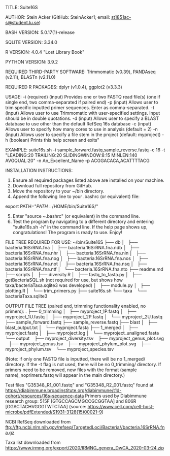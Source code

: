 TITLE: Suite16S

AUTHOR: Stein Acker (GitHub: SteinAcker1; email: st1851ac-s@student.lu.se)

BASH VERSION: 5.0.17(1)-release

SQLITE VERSION: 3.34.0

R VERSION: 4.0.4 "Lost Library Book"

PYTHON VERSION: 3.9.2

REQUIRED THIRD-PARTY SOFTWARE: Trimmomatic (v0.39), PANDAseq (v2.11), BLASTn (v2.11.0)

REQUIRED R PACKAGES: dplyr (v1.0.4), ggplot2 (v3.3.3)

USAGE:
-i 	(required) (input) Provides one or two FASTQ read file(s) (one if single end, two comma-separated if paired end)
-p	(input) Allows user to trim specific inputted primer sequences. Enter as comma-separated.
-t	(input) Allows user to use Trimmomatic with user-specified settings. Input should be in double quotations.
-d	(input) Allows user to specify a BLAST database to use other than the default RefSeq 16s database
-c  (input) Allows user to specify how many cores to use in analysis (default = 2)
-n  (input) Allows user to specify a file stem in the project (default: myproject)
-h  (boolean) Prints this help screen and exits"

EXAMPLE: suite16s.sh -i sample_forward.fastq,sample_reverse.fastq -c 16 -t "LEADING:20 TRAILING:20 SLIDINGWINDOW:8:15 MINLEN:140 AVGQUAL:20" -n An_Excellent_Name -p ACGGACACA,ACATTTTACG

INSTALLATION INSTRUCTIONS:
1) Ensure all required packages listed above are installed on your machine.
2) Download full repository from GitHub.
3) Move the repository to your ~/bin directory.
4) Append the following line to your .bashrc (or equivalent) file:

export PATH="$PATH:/$HOME/bin/Suite16S/"

5) Enter "source ~.bashrc" (or equivalent) in the command line.
6) Test the program by navigating to a different directory and entering "suite16s.sh -h" in the command line.
   If the help page shows up, congratulations! The program is ready to use. Enjoy!

FILE TREE REQUIRED FOR USE:
~/bin/Suite16S
      ├── db
      │   ├── bacteria.16SrRNA.fna
      │   ├── bacteria.16SrRNA.fna.ndb
      │   ├── bacteria.16SrRNA.fna.nhr
      │   ├── bacteria.16SrRNA.fna.nin
      │   ├── bacteria.16SrRNA.fna.nog
      │   ├── bacteria.16SrRNA.fna.nos
      │   ├── bacteria.16SrRNA.fna.not
      │   ├── bacteria.16SrRNA.fna.nsq
      │   ├── bacteria.16SrRNA.fna.ntf
      │   └── bacteria.16SrRNA.fna.nto
      ├── readme.md
      ├── scripts
      │   ├── diversity.R
      │   ├── fastq_to_fasta.py
      │   ├── getBacteriaSQL.sh (not required for use, but shows how taxa/bacteriaTaxa.sqlite3 was developed)
      │   ├── module.py
      │   ├── plotting.R
      │   └── trim_primers.py
      ├── suite16s.sh
      └── taxa
          └── bacteriaTaxa.sqlite3

OUTPUT FILE TREE (paired end, trimming functionality enabled, no primers):
.
├── 0_trimming
│   ├── myproject_1P.fastq
│   ├── myproject_1U.fastq
│   ├── myproject_2P.fastq
│   └── myproject_2U.fastq
├── sample_forward.fastq
├── sample_reverse.fastq
├── blast
│   ├── blast_output.txt
│   └── myproject.fasta
├── 1_merged
│   ├── myproject.fastq
│   ├── myproject.log
│   └── myproject_unaligned.fasta
└── output
    ├── myproject_diversity.tsv
    ├── myproject_genus_plot.svg
    ├── myproject_genus.tsv
    ├── myproject_phylum_plot.svg
    ├── myproject_phylum.tsv
    └── myproject_species.tsv

 (Note: if only one FASTQ file is inputted, there will be no 1_merged/ directory. If
   the -t flag is not used, there will be no 0_trimming/ directory. If primers need to
   be removed, new files with the format (sample name)_noprimers.fastq will appear in
   the main directory.)

Test files "G35348_R1_001.fastq" and "G35348_R2_001.fastq" found at https://diabimmune.broadinstitute.org/diabimmune/t1d-cohort/resources/16s-sequence-data
Primers used by Diabimmune research group: 515F [GTGCCAGCMGCCGCGGTAA] and 806R [GGACTACHVGGGTWTCTAA] (source: https://www.cell.com/cell-host-microbe/pdfExtended/S1931-3128(15)00021-9)

NCBI RefSeq downloaded from ftp://ftp.ncbi.nlm.nih.gov/refseq/TargetedLoci/Bacteria//bacteria.16SrRNA.fna.gz

Taxa list downloaded from https://www.irmng.org/export/2020/IRMNG_genera_DwCA_2020-03-24.zip
